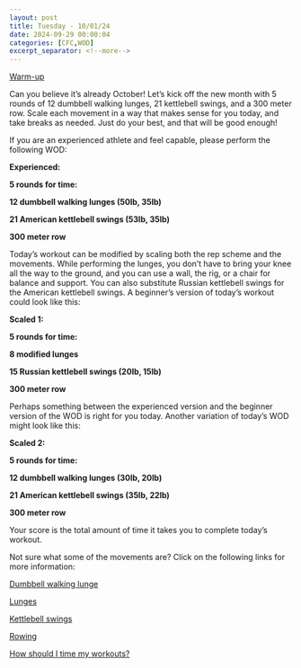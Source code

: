 ```yaml
---
layout: post
title: Tuesday - 10/01/24
date: 2024-09-29 00:00:04
categories: [CFC,WOD]
excerpt_separator: <!--more-->
---
```

[Warm-up](https://communityfitnessclub.wixsite.com/website/post/basic-full-body-warm-up)

Can you believe it’s already October! Let’s kick off the new month with 5 rounds of 12 dumbbell walking lunges, 21 kettlebell swings, and a 300 meter row. Scale each movement in a way that makes sense for you today, and take breaks as needed. Just do your best, and that will be good enough!

If you are an experienced athlete and feel capable, please perform the following WOD:

**Experienced:**

**5 rounds for time:**

**12 dumbbell walking lunges (50lb, 35lb)**

**21 American kettlebell swings (53lb, 35lb)**

**300 meter row**
<!--more-->

Today’s workout can be modified by scaling both the rep scheme and the movements. While performing the lunges, you don’t have to bring your knee all the way to the ground, and you can use a wall, the rig, or a chair for balance and support. You can also substitute Russian kettlebell swings for the American kettlebell swings. A beginner’s version of today’s workout could look like this:

**Scaled 1:**

**5 rounds for time:**

**8 modified lunges**

**15 Russian kettlebell swings (20lb, 15lb)**

**300 meter row**

Perhaps something between the experienced version and the beginner version of the WOD is right for you today. Another variation of today’s WOD might look like this:

**Scaled 2:**

**5 rounds for time:**

**12 dumbbell walking lunges (30lb, 20lb)**

**21 American kettlebell swings (35lb, 22lb)**

**300 meter row**

Your score is the total amount of time it takes you to complete today’s workout.

Not sure what some of the movements are? Click on the following links for more information:

[Dumbbell walking lunge](https://www.youtube.com/watch?v=SniKHGKDJyU)

[Lunges](https://communityfitnessclub.wixsite.com/website/post/lunges)

[Kettlebell swings](https://communityfitnessclub.wixsite.com/website/post/kettlebell-swings)

[Rowing](https://communityfitnessclub.wixsite.com/website/post/rowing)

[How should I time my workouts?](https://communityfitnessclub.wixsite.com/website/post/how-should-i-time-my-workouts)
